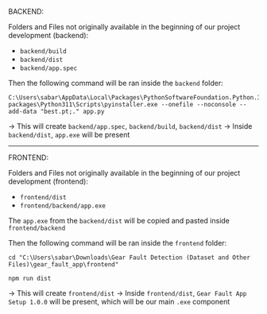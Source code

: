 BACKEND:

Folders and Files not originally available in the beginning of our project development (backend):
- `backend/build`
- `backend/dist`
- `backend/app.spec`

Then the following command will be ran inside the `backend` folder: 
```shell
C:\Users\sabar\AppData\Local\Packages\PythonSoftwareFoundation.Python.3.11_qbz5n2kfra8p0\LocalCache\local-packages\Python311\Scripts\pyinstaller.exe --onefile --noconsole --add-data "best.pt;." app.py
```

-> This will create `backend/app.spec`, `backend/build`, `backend/dist`
-> Inside `backend/dist`, `app.exe` will be present

-----------------------------------------------------------------------------------------------------

FRONTEND:

Folders and Files not originally available in the beginning of our project development (frontend):
- `frontend/dist`
- `frontend/backend/app.exe`

The `app.exe` from the `backend/dist` will be copied and pasted inside `frontend/backend`

Then the following command will be ran inside the `frontend` folder: 
```shell
cd "C:\Users\sabar\Downloads\Gear Fault Detection (Dataset and Other Files)\gear_fault_app\frontend"
```
```shell
npm run dist
```

-> This will create `frontend/dist` 
-> Inside `frontend/dist`, `Gear Fault App Setup 1.0.0` will be present, which will be our main `.exe` component
